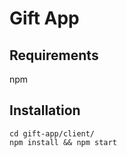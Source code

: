 # Gift App

## Requirements
npm

## Installation
```
cd gift-app/client/
npm install && npm start
```
